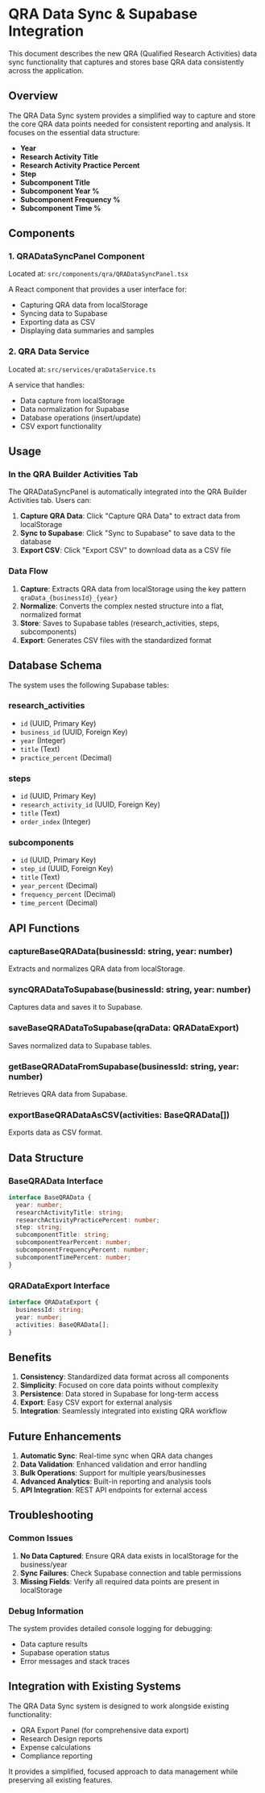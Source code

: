 # QRA Data Sync & Supabase Integration

This document describes the new QRA (Qualified Research Activities) data sync functionality that captures and stores base QRA data consistently across the application.

## Overview

The QRA Data Sync system provides a simplified way to capture and store the core QRA data points needed for consistent reporting and analysis. It focuses on the essential data structure:

- **Year**
- **Research Activity Title**
- **Research Activity Practice Percent**
- **Step**
- **Subcomponent Title**
- **Subcomponent Year %**
- **Subcomponent Frequency %**
- **Subcomponent Time %**

## Components

### 1. QRADataSyncPanel Component

Located at: `src/components/qra/QRADataSyncPanel.tsx`

A React component that provides a user interface for:
- Capturing QRA data from localStorage
- Syncing data to Supabase
- Exporting data as CSV
- Displaying data summaries and samples

### 2. QRA Data Service

Located at: `src/services/qraDataService.ts`

A service that handles:
- Data capture from localStorage
- Data normalization for Supabase
- Database operations (insert/update)
- CSV export functionality

## Usage

### In the QRA Builder Activities Tab

The QRADataSyncPanel is automatically integrated into the QRA Builder Activities tab. Users can:

1. **Capture QRA Data**: Click "Capture QRA Data" to extract data from localStorage
2. **Sync to Supabase**: Click "Sync to Supabase" to save data to the database
3. **Export CSV**: Click "Export CSV" to download data as a CSV file

### Data Flow

1. **Capture**: Extracts QRA data from localStorage using the key pattern `qraData_{businessId}_{year}`
2. **Normalize**: Converts the complex nested structure into a flat, normalized format
3. **Store**: Saves to Supabase tables (research_activities, steps, subcomponents)
4. **Export**: Generates CSV files with the standardized format

## Database Schema

The system uses the following Supabase tables:

### research_activities
- `id` (UUID, Primary Key)
- `business_id` (UUID, Foreign Key)
- `year` (Integer)
- `title` (Text)
- `practice_percent` (Decimal)

### steps
- `id` (UUID, Primary Key)
- `research_activity_id` (UUID, Foreign Key)
- `title` (Text)
- `order_index` (Integer)

### subcomponents
- `id` (UUID, Primary Key)
- `step_id` (UUID, Foreign Key)
- `title` (Text)
- `year_percent` (Decimal)
- `frequency_percent` (Decimal)
- `time_percent` (Decimal)

## API Functions

### captureBaseQRAData(businessId: string, year: number)
Extracts and normalizes QRA data from localStorage.

### syncQRADataToSupabase(businessId: string, year: number)
Captures data and saves it to Supabase.

### saveBaseQRADataToSupabase(qraData: QRADataExport)
Saves normalized data to Supabase tables.

### getBaseQRADataFromSupabase(businessId: string, year: number)
Retrieves QRA data from Supabase.

### exportBaseQRADataAsCSV(activities: BaseQRAData[])
Exports data as CSV format.

## Data Structure

### BaseQRAData Interface
```typescript
interface BaseQRAData {
  year: number;
  researchActivityTitle: string;
  researchActivityPracticePercent: number;
  step: string;
  subcomponentTitle: string;
  subcomponentYearPercent: number;
  subcomponentFrequencyPercent: number;
  subcomponentTimePercent: number;
}
```

### QRADataExport Interface
```typescript
interface QRADataExport {
  businessId: string;
  year: number;
  activities: BaseQRAData[];
}
```

## Benefits

1. **Consistency**: Standardized data format across all components
2. **Simplicity**: Focused on core data points without complexity
3. **Persistence**: Data stored in Supabase for long-term access
4. **Export**: Easy CSV export for external analysis
5. **Integration**: Seamlessly integrated into existing QRA workflow

## Future Enhancements

1. **Automatic Sync**: Real-time sync when QRA data changes
2. **Data Validation**: Enhanced validation and error handling
3. **Bulk Operations**: Support for multiple years/businesses
4. **Advanced Analytics**: Built-in reporting and analysis tools
5. **API Integration**: REST API endpoints for external access

## Troubleshooting

### Common Issues

1. **No Data Captured**: Ensure QRA data exists in localStorage for the business/year
2. **Sync Failures**: Check Supabase connection and table permissions
3. **Missing Fields**: Verify all required data points are present in localStorage

### Debug Information

The system provides detailed console logging for debugging:
- Data capture results
- Supabase operation status
- Error messages and stack traces

## Integration with Existing Systems

The QRA Data Sync system is designed to work alongside existing functionality:
- QRA Export Panel (for comprehensive data export)
- Research Design reports
- Expense calculations
- Compliance reporting

It provides a simplified, focused approach to data management while preserving all existing features. 